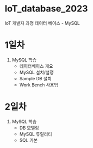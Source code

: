 # IoT_database_2023
IoT 개발자 과정 데이터 베이스 - MySQL

# 1일차
1. MySQL 학습
    - 데이터베이스 개요
    - MySQL 설치/설정
    - Sample DB 설치
    - Work Bench 사용법


# 2일차
1. MySQL 학습
    - DB 모델링
    - MySQL 튜릴리티
    - SQL 기본